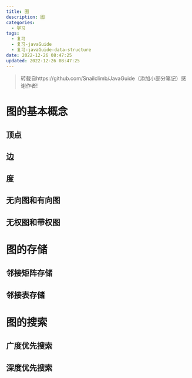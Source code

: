 ```yaml
---
title: 图
description: 图
categories:
  - 学习
tags:
  - 复习
  - 复习-javaGuide
  - 复习-javaGuide-data-structure
date: 2022-12-26 08:47:25
updated: 2022-12-26 08:47:25
---
```


> 转载自https://github.com/Snailclimb/JavaGuide（添加小部分笔记）感谢作者!

# 图的基本概念

## 顶点

## 边

## 度

## 无向图和有向图

## 无权图和带权图

# 图的存储

## 邻接矩阵存储

## 邻接表存储

# 图的搜索

## 广度优先搜索

## 深度优先搜索